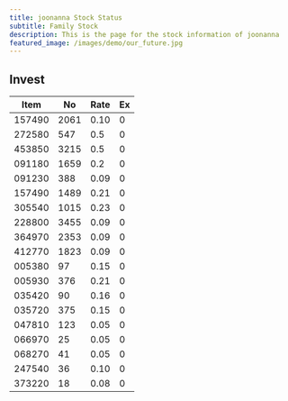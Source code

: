 ```yaml
---
title: joonanna Stock Status
subtitle: Family Stock 
description: This is the page for the stock information of joonanna
featured_image: /images/demo/our_future.jpg
---
```


## Invest

|  Item  | No | Rate | Ex   |
|--------|----|------|------|
| 157490 |2061| 0.10 |    0 | 
| 272580 | 547| 0.5  |    0 |
| 453850 |3215| 0.5  |    0 |
| 091180 |1659| 0.2  |    0 |
| 091230 | 388| 0.09 |    0 | 
| 157490 |1489| 0.21 |    0 | 
| 305540 |1015| 0.23 |    0 | 
| 228800 |3455| 0.09 |    0 |  
| 364970 |2353| 0.09 |    0 |  
| 412770 |1823| 0.09 |    0 | 
| 005380 | 97 | 0.15 |    0 | 
| 005930 | 376| 0.21 |    0 | 
| 035420 | 90 | 0.16 |    0 | 
| 035720 | 375| 0.15 |    0 | 
| 047810 | 123| 0.05 |    0 | 
| 066970 | 25 | 0.05 |    0 | 
| 068270 | 41 | 0.05 |    0 | 
| 247540 | 36 | 0.10 |    0 | 
| 373220 | 18 | 0.08 |    0 | 

